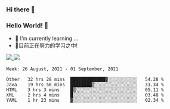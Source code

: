 ### Hi there 👋
### Hello World! 🙌

- 🌱 I’m currently learning ...
- 📖目前正在努力的学习之中!

<a href="https://github.com/anuraghazra/github-readme-stats">
  <img src="https://github-readme-stats.vercel.app/api?username=keyboardWithDream&show_icons=true&repo=github-readme-stats" />
</a>
<a href="https://github.com/anuraghazra/convoychat">
  <img src="https://github-readme-stats.vercel.app/api/top-langs/?username=keyboardWithDream&layout=compact&repo=convoychat" />
</a>



<!--START_SECTION:waka-->
```text
Week: 26 August, 2021 - 01 September, 2021

Other   32 hrs 28 mins  █████████████▓░░░░░░░░░░░   54.28 % 
Java    19 hrs 56 mins  ████████▒░░░░░░░░░░░░░░░░   33.34 % 
HTML    3 hrs 3 mins    █▒░░░░░░░░░░░░░░░░░░░░░░░   05.11 % 
XML     2 hrs 4 mins    █░░░░░░░░░░░░░░░░░░░░░░░░   03.48 % 
YAML    1 hr 23 mins    ▓░░░░░░░░░░░░░░░░░░░░░░░░   02.34 % 
```
<!--END_SECTION:waka-->
